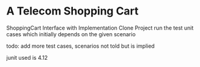 # A Telecom Shopping Cart

ShoppingCart Interface with Implementation
Clone Project run the test unit cases which initially depends on the given scenario

todo: add more test cases, scenarios not told but is implied

junit used is 4.12
